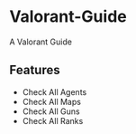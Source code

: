 # Valorant-Guide
 A Valorant Guide 

 ## Features

 - Check All Agents
- Check All Maps
- Check All Guns
- Check All Ranks
